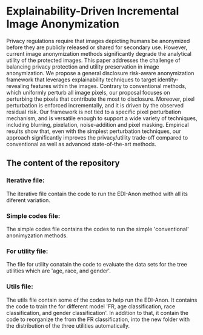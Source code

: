 # Explainability-Driven Incremental Image Anonymization

Privacy regulations require that images depicting humans be anonymized before they are publicly released or shared for secondary use. However, current image anonymization methods significantly degrade the analytical utility of the protected images. This paper addresses the challenge of balancing privacy protection and utility preservation in image anonymization. We propose a general disclosure risk-aware anonymization framework that leverages explainability techniques to target identity-revealing features within the images. Contrary to conventional methods, which uniformly perturb all image pixels, our proposal focuses on perturbing the pixels that contribute the most to disclosure. Moreover, pixel perturbation is enforced incrementally, and it is driven by the observed residual risk. Our framework is not tied to a specific pixel perturbation mechanism, and is versatile enough to support a wide variety of techniques, including blurring, pixelation, noise-addition and pixel masking. Empirical results show that, even with the simplest perturbation techniques, our approach significantly improves the privacy/utility trade-off compared to conventional as well as advanced state-of-the-art methods.


## The content of the repository

### Iterative file: 
The iterative file contain the code to run the EDI-Anon method with all its diferent variation.

### Simple codes file:
The simple codes file contains the codes to run the simple 'conventional' anonimyzation methods.

### For utility file:
The file for utility conatain the code to evaluate the data sets for the tree utilities which are 'age, race, and gender'.

### Utils file:
The utils file contain some of the codes to help run the EDI-Anon. It contains the code to train the for different model 'FR, age classification, race classification, and gender classification'. In addition to that, it contain the code to reorganize the from the FR classification, into the new folder with the distribution of the three utilities automatically.
